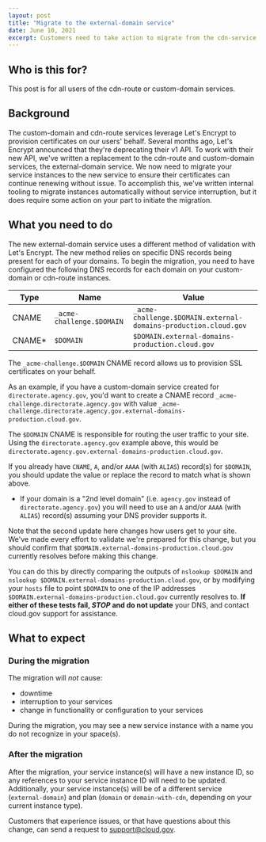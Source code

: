 ```yaml
---
layout: post
title: "Migrate to the external-domain service"
date: June 10, 2021
excerpt: Customers need to take action to migrate from the cdn-service and custom-domain service to the external-domain service
---
```


## Who is this for?

This post is for all users of the cdn-route or custom-domain services.

## Background

The custom-domain and cdn-route services leverage Let's Encrypt to provision certificates on our users' behalf.
Several months ago, Let's Encrypt announced that they're deprecating their v1 API. To work with their new API, we've written a replacement
to the cdn-route and custom-domain services, the external-domain service. We now need to migrate your service instances
to the new service to ensure their certificates can continue renewing without issue. To accomplish this, we've written internal tooling to
migrate instances automatically without service interruption, but it does require some action on your part to initiate the migration.

## What you need to do

The new external-domain service uses a different method of validation with Let's Encrypt. The new method relies on specific DNS records being present for each of your domains. To begin the migration, you need to have configured the following DNS records for each domain on your custom-domain or cdn-route instances.

| Type  | Name                      | Value                                                           |
|-------|---------------------------|-----------------------------------------------------------------|
| CNAME | `_acme-challenge.$DOMAIN` | `_acme-challenge.$DOMAIN.external-domains-production.cloud.gov` |
| CNAME* | `$DOMAIN`                 | `$DOMAIN.external-domains-production.cloud.gov`                 |

The `_acme-challenge.$DOMAIN` CNAME record allows us to provision SSL certificates on your behalf.

As an example, if you have a custom-domain service created for `directorate.agency.gov`, you'd want to create a CNAME record `_acme-challenge.directorate.agency.gov` with value `_acme-challenge.directorate.agency.gov.external-domains-production.cloud.gov`.

The `$DOMAIN` CNAME is responsible for routing the user traffic to your site.  Using the `directorate.agency.gov` example above, this would be `directorate.agency.gov.external-domains-production.cloud.gov`.

If you already have `CNAME`, `A`, and/or `AAAA` (with `ALIAS`) record(s) for `$DOMAIN`, you should update the value or replace the record to match what is shown above.

* If your domain is a "2nd level domain" (i.e. `agency.gov` instead of `directorate.agency.gov`) you will need to use an `A` and/or `AAAA` (with `ALIAS`) record(s) assuming your DNS provider supports it.

Note that the second update here changes how users get to your site.
We've made every effort to validate we're prepared for this change, but you should confirm that
`$DOMAIN.external-domains-production.cloud.gov` currently resolves before making this change.

You can do this by directly comparing the outputs of `nslookup $DOMAIN` and
`nslookup $DOMAIN.external-domains-production.cloud.gov`, or by modifying your `hosts` file
to point `$DOMAIN` to one of the IP addresses `$DOMAIN.external-domains-production.cloud.gov`
currently resolves to. **If either of these tests fail, _STOP_ and do not update**
your DNS, and contact cloud.gov support for assistance.


## What to expect

### During the migration

The migration will *not* cause:
- downtime 
- interruption to your services
- change in functionality or configuration to your services

During the migration, you may see a new service instance with a name you do not recognize in your space(s).

### After the migration

After the migration, your service instance(s) will have a new instance ID, so any references to your service
instance ID will need to be updated.
Additionally, your service instance(s) will be of a different service (`external-domain`) and plan (`domain` or `domain-with-cdn`, depending on your current instance type).

Customers that experience issues, or that have questions about this change, can send a request to support@cloud.gov.
